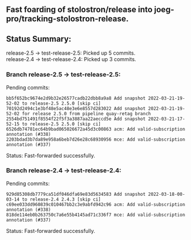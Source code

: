 ## Fast foarding of stolostron/release into joeg-pro/tracking-stolostron-release.

## Status Summary:

release-2.5 -> test-release-2.5: Picked up 5 commits.  
release-2.4 -> test-release-2.4: Picked up 3 commits.  

### Branch release-2.5 -> test-release-2.5:

Pending commits:

```
bb5f652bc9674e2d9b32e26577cadb22dbb8a9a8 Add snapshot 2022-03-21-19-52-02 to release-2.5 2.5.0 [skip ci]
70192d2494c1e3bf48e5ac48e3e6e8557d283022 Add snapshot 2022-03-21-19-52-02 for release 2.5.0 from pipeline quay-retag branch
2554bd751491f8554f22f5f3a3887aa22aeccd5e Add snapshot 2022-03-21-17-52-15 to release-2.5 2.5.0 [skip ci]
6526db74781ec64b9bad065026672a45d3c00863 acm: Add valid-subscription annotation (#338)
2203bdad3b7da89e958a6beb7d26e28c68930956 mce: Add valid-subscription annotation (#337)
```

Status: Fast-forwarded successfully.

### Branch release-2.4 -> test-release-2.4:

Pending commits:

```
929d85308db7779ca51df046dfa69e83d5634583 Add snapshot 2022-03-18-00-03-14 to release-2.4 2.4.3 [skip ci]
c69ee033dd960839c010467bb2c3e9abfd942c96 acm: Add valid-subscription annotation (#338)
818de114eb0b263750c7a6e55b4145ad71c336f7 mce: Add valid-subscription annotation (#337)
```

Status: Fast-forwarded successfully.
